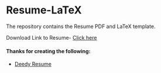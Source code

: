# Resume-LaTeX

The repository contains the Resume PDF and LaTeX template.

Download Link to Resume- [Click here](https://raw.githubusercontent.com/Diksha-Rathi/Resume-LaTeX/master/Resume.pdf)

#### Thanks for creating the following:

* [Deedy Resume](https://github.com/deedy/Deedy-Resume) 
